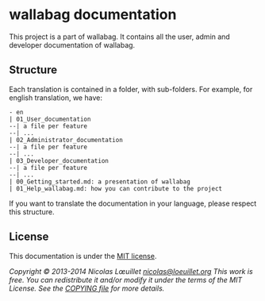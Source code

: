 # wallabag documentation
This project is a part of wallabag. It contains all the user, admin and developer documentation of wallabag.

## Structure

Each translation is contained in a folder, with sub-folders. For example, for english translation, we have:

    - en
    | 01_User_documentation
    --| a file per feature
    --| ...
    | 02_Administrator_documentation
    --| a file per feature
    --| ...
    | 03_Developer_documentation
    --| a file per feature
    --| ...
    | 00_Getting_started.md: a presentation of wallabag
    | 01_Help_wallabag.md: how you can contribute to the project

If you want to translate the documentation in your language, please respect this structure.
## License

This documentation is under the [MIT license](http://en.wikipedia.org/wiki/MIT_License).

*Copyright © 2013-2014 Nicolas Lœuillet nicolas@loeuillet.org
This work is free. You can redistribute it and/or modify it under the terms of the MIT License.
See the [COPYING file](https://github.com/wallabag/wallabag/blob/master/COPYING.md) for more details.*

